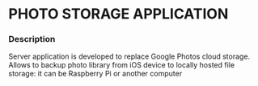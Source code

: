 # PHOTO STORAGE APPLICATION

### Description 
Server application is developed to replace Google Photos cloud storage. Allows to backup photo library from iOS device to locally hosted file storage: it can be Raspberry Pi or another computer


